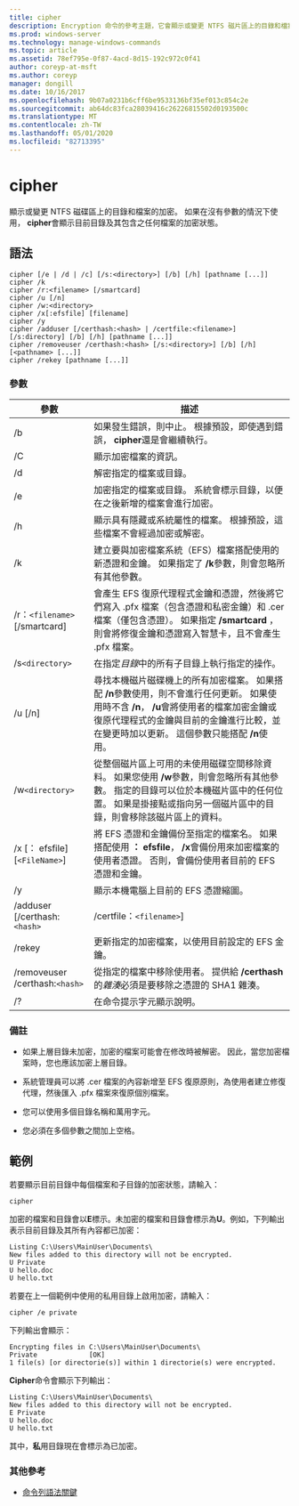 ```yaml
---
title: cipher
description: Encryption 命令的參考主題，它會顯示或變更 NTFS 磁片區上的目錄和檔案的加密。
ms.prod: windows-server
ms.technology: manage-windows-commands
ms.topic: article
ms.assetid: 78ef795e-0f87-4acd-8d15-192c972c0f41
author: coreyp-at-msft
ms.author: coreyp
manager: dongill
ms.date: 10/16/2017
ms.openlocfilehash: 9b07a0231b6cff6be9533136bf35ef013c854c2e
ms.sourcegitcommit: ab64dc83fca28039416c26226815502d0193500c
ms.translationtype: MT
ms.contentlocale: zh-TW
ms.lasthandoff: 05/01/2020
ms.locfileid: "82713395"
---
```

# <a name="cipher"></a>cipher

顯示或變更 NTFS 磁碟區上的目錄和檔案的加密。 如果在沒有參數的情況下使用， **cipher**會顯示目前目錄及其包含之任何檔案的加密狀態。

## <a name="syntax"></a>語法

```
cipher [/e | /d | /c] [/s:<directory>] [/b] [/h] [pathname [...]]
cipher /k
cipher /r:<filename> [/smartcard]
cipher /u [/n]
cipher /w:<directory>
cipher /x[:efsfile] [filename]
cipher /y
cipher /adduser [/certhash:<hash> | /certfile:<filename>] [/s:directory] [/b] [/h] [pathname [...]]
cipher /removeuser /certhash:<hash> [/s:<directory>] [/b] [/h] [<pathname> [...]]
cipher /rekey [pathname [...]]
```

### <a name="parameters"></a>參數

| 參數 | 描述 |
| ---------- | ----------- |
| /b | 如果發生錯誤，則中止。 根據預設，即使遇到錯誤， **cipher**還是會繼續執行。 |
| /C | 顯示加密檔案的資訊。 |
| /d | 解密指定的檔案或目錄。 |
| /e | 加密指定的檔案或目錄。 系統會標示目錄，以便在之後新增的檔案會進行加密。 |
| /h | 顯示具有隱藏或系統屬性的檔案。 根據預設，這些檔案不會經過加密或解密。 |
| /k | 建立要與加密檔案系統（EFS）檔案搭配使用的新憑證和金鑰。 如果指定了 **/k**參數，則會忽略所有其他參數。 |
| /r：`<filename>` [/smartcard] | 會產生 EFS 復原代理程式金鑰和憑證，然後將它們寫入 .pfx 檔案（包含憑證和私密金鑰）和 .cer 檔案（僅包含憑證）。 如果指定 **/smartcard** ，則會將修復金鑰和憑證寫入智慧卡，且不會產生 .pfx 檔案。 |
| /s`<directory>` | 在指定*目錄*中的所有子目錄上執行指定的操作。 |
| /u [/n] |  尋找本機磁片磁碟機上的所有加密檔案。 如果搭配 **/n**參數使用，則不會進行任何更新。 如果使用時不含 **/n**， **/u**會將使用者的檔案加密金鑰或復原代理程式的金鑰與目前的金鑰進行比較，並在變更時加以更新。 這個參數只能搭配 **/n**使用。 |
| /w`<directory>` | 從整個磁片區上可用的未使用磁碟空間移除資料。 如果您使用 **/w**參數，則會忽略所有其他參數。 指定的目錄可以位於本機磁片區中的任何位置。 如果是掛接點或指向另一個磁片區中的目錄，則會移除該磁片區上的資料。 |
| /x [： efsfile] [`<FileName>`] | 將 EFS 憑證和金鑰備份至指定的檔案名。 如果搭配使用 **： efsfile**， **/x**會備份用來加密檔案的使用者憑證。 否則，會備份使用者目前的 EFS 憑證和金鑰。 |
| /y | 顯示本機電腦上目前的 EFS 憑證縮圖。 |
| /adduser [/certhash:`<hash>` | /certfile：`<filename>`] |
| /rekey | 更新指定的加密檔案，以使用目前設定的 EFS 金鑰。 |
| /removeuser /certhash:`<hash>` | 從指定的檔案中移除使用者。 提供給 **/certhash**的*雜湊*必須是要移除之憑證的 SHA1 雜湊。 |
| /? | 在命令提示字元顯示說明。 |

### <a name="remarks"></a>備註

- 如果上層目錄未加密，加密的檔案可能會在修改時被解密。 因此，當您加密檔案時，您也應該加密上層目錄。

- 系統管理員可以將 .cer 檔案的內容新增至 EFS 復原原則，為使用者建立修復代理，然後匯入 .pfx 檔案來復原個別檔案。

- 您可以使用多個目錄名稱和萬用字元。

- 您必須在多個參數之間加上空格。

## <a name="examples"></a>範例

若要顯示目前目錄中每個檔案和子目錄的加密狀態，請輸入：

```
cipher
```

加密的檔案和目錄會以**E**標示。未加密的檔案和目錄會標示為**U**。例如，下列輸出表示目前目錄及其所有內容都已加密：

```
Listing C:\Users\MainUser\Documents\
New files added to this directory will not be encrypted.
U Private
U hello.doc
U hello.txt
```

若要在上一個範例中使用的私用目錄上啟用加密，請輸入：

```
cipher /e private
```

下列輸出會顯示：

```
Encrypting files in C:\Users\MainUser\Documents\
Private             [OK]
1 file(s) [or directorie(s)] within 1 directorie(s) were encrypted.
```

**Cipher**命令會顯示下列輸出：

```
Listing C:\Users\MainUser\Documents\
New files added to this directory will not be encrypted.
E Private
U hello.doc
U hello.txt
```

其中，**私**用目錄現在會標示為已加密。

### <a name="additional-references"></a>其他參考

- [命令列語法關鍵](command-line-syntax-key.md)
